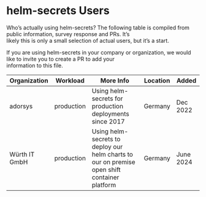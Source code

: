 # helm-secrets Users  
  
Who’s actually using helm-secrets? The following table is compiled from public information, survey response and PRs. It’s  
likely this is only a small selection of actual users, but it’s a start.  
  
If you are using helm-secrets in your company or organization, we would like to invite you to create a PR to add your  
information to this file.  
  
| Organization | Workload   | More Info                                                                                                 | Location | Added    |  
|--------------|------------|-----------------------------------------------------------------------------------------------------------|----------|----------|  
| adorsys      | production | Using helm-secrets for production deployments since 2017                                                  | Germany  | Dec 2022 |  
| Würth IT GmbH| production | Using helm-secrets to deploy our helm charts to our on premise open shift container platform              | Germany  | June 2024|  
